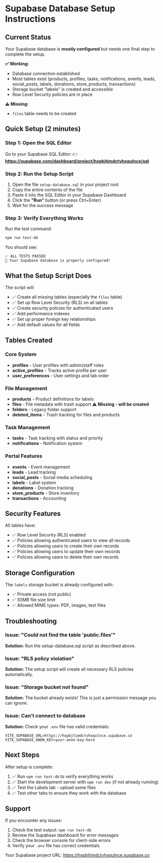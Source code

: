 # Supabase Database Setup Instructions

## Current Status

Your Supabase database is **mostly configured** but needs one final step to complete the setup.

**✅ Working:**
- Database connection established
- Most tables exist (products, profiles, tasks, notifications, events, leads, social_posts, labels, donations, store_products, transactions)
- Storage bucket "labels" is created and accessible
- Row Level Security policies are in place

**⚠️ Missing:**
- `files` table needs to be created

## Quick Setup (2 minutes)

### Step 1: Open the SQL Editor

Go to your Supabase SQL Editor:
👉 **https://supabase.com/dashboard/project/hxpbjtimdctvhxqulnce/sql**

### Step 2: Run the Setup Script

1. Open the file `setup-database.sql` in your project root
2. Copy the entire contents of the file
3. Paste it into the SQL Editor in your Supabase Dashboard
4. Click the **"Run"** button (or press Ctrl+Enter)
5. Wait for the success message

### Step 3: Verify Everything Works

Run the test command:

```bash
npm run test-db
```

You should see:
```
✅ ALL TESTS PASSED
🎉 Your Supabase database is properly configured!
```

## What the Setup Script Does

The script will:
- ✅ Create all missing tables (especially the `files` table)
- ✅ Set up Row Level Security (RLS) on all tables
- ✅ Create security policies for authenticated users
- ✅ Add performance indexes
- ✅ Set up proper foreign key relationships
- ✅ Add default values for all fields

## Tables Created

### Core System
- **profiles** - User profiles with admin/staff roles
- **active_profiles** - Tracks active profile per user
- **user_preferences** - User settings and tab order

### File Management
- **products** - Product definitions for labels
- **files** - File metadata with trash support ⚠️ **Missing - will be created**
- **folders** - Legacy folder support
- **deleted_items** - Trash tracking for files and products

### Task Management
- **tasks** - Task tracking with status and priority
- **notifications** - Notification system

### Portal Features
- **events** - Event management
- **leads** - Lead tracking
- **social_posts** - Social media scheduling
- **labels** - Label system
- **donations** - Donation tracking
- **store_products** - Store inventory
- **transactions** - Accounting

## Security Features

All tables have:
- ✅ Row Level Security (RLS) enabled
- ✅ Policies allowing authenticated users to view all records
- ✅ Policies allowing users to create their own records
- ✅ Policies allowing users to update their own records
- ✅ Policies allowing users to delete their own records

## Storage Configuration

The `labels` storage bucket is already configured with:
- ✅ Private access (not public)
- ✅ 50MB file size limit
- ✅ Allowed MIME types: PDF, images, text files

## Troubleshooting

### Issue: "Could not find the table 'public.files'"
**Solution:** Run the setup-database.sql script as described above.

### Issue: "RLS policy violation"
**Solution:** The setup script will create all necessary RLS policies automatically.

### Issue: "Storage bucket not found"
**Solution:** The bucket already exists! This is just a permission message you can ignore.

### Issue: Can't connect to database
**Solution:** Check your `.env` file has valid credentials:
```
VITE_SUPABASE_URL=https://hxpbjtimdctvhxqulnce.supabase.co
VITE_SUPABASE_ANON_KEY=your-anon-key-here
```

## Next Steps

After setup is complete:

1. ✅ Run `npm run test-db` to verify everything works
2. ✅ Start the development server with `npm run dev` (if not already running)
3. ✅ Test the Labels tab - upload some files
4. ✅ Test other tabs to ensure they work with the database

## Support

If you encounter any issues:
1. Check the test output: `npm run test-db`
2. Review the Supabase dashboard for error messages
3. Check the browser console for client-side errors
4. Verify your `.env` file has correct credentials

Your Supabase project URL: https://hxpbjtimdctvhxqulnce.supabase.co
